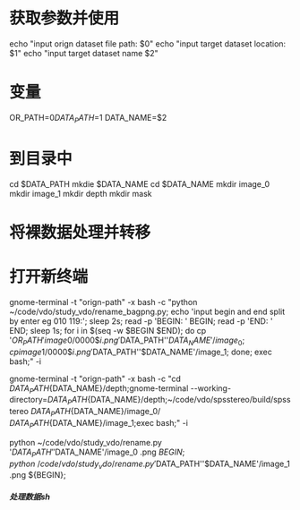# 获取参数并使用
echo "input orign dataset file path: $0"
echo "input target dataset location: $1"
echo "input target dataset name $2"

# 变量
OR_PATH=$0
DATA_PATH=$1
DATA_NAME=$2

# 到目录中
cd $DATA_PATH
mkdie $DATA_NAME
cd $DATA_NAME
mkdir image_0
mkdir image_1
mkdir depth
mkdir mask

# 将裸数据处理并转移
# 打开新终端
gnome-terminal -t "orign-path" -x bash -c "python ~/code/vdo/study_vdo/rename_bagpng.py; echo 'input begin and end split by enter eg 010 119:'; sleep 2s; read -p 'BEGIN: ' BEGIN; read -p 'END: ' END; sleep 1s; for i in \$(seq -w \$BEGIN \$END); do cp '$OR_PATH'image0/0000\$i.png '$DATA_PATH''$DATA_NAME'/image_0; cp image1/0000\$i.png '$DATA_PATH''$DATA_NAME'/image_1; done; exec bash;" -i

gnome-terminal -t "orign-path" -x bash -c "cd ${DATA_PATH}${DATA_NAME}/depth;gnome-terminal --working-directory=${DATA_PATH}${DATA_NAME}/depth;~/code/vdo/spsstereo/build/spsstereo ${DATA_PATH}${DATA_NAME}/image_0/ ${DATA_PATH}${DATA_NAME}/image_1;exec bash;" -i



python ~/code/vdo/study_vdo/rename.py '$DATA_PATH''$DATA_NAME'/image_0 .png ${BEGIN};python ~/code/vdo/study_vdo/rename.py '$DATA_PATH''$DATA_NAME'/image_1 .png ${BEGIN};



##### 处理数据sh












